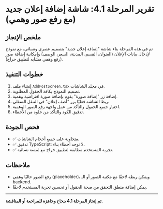 # تقرير المرحلة 4.1: شاشة إضافة إعلان جديد (مع رفع صور وهمي)

## ملخص الإنجاز
تم في هذه المرحلة بناء شاشة "إضافة إعلان جديد" بتصميم عصري ونسائي، مع نموذج لإدخال بيانات الإعلان (العنوان، القسم، المدينة، السعر، الوصف) وإمكانية إضافة صور (رفع وهمي مشابه لتطبيق حراج).

## خطوات التنفيذ
1. إنشاء ملف `AddPostScreen.tsx` في مجلد الشاشات.
2. تصميم النموذج بكافة الحقول المطلوبة.
3. إضافة زر "إضافة صورة" يقوم بإضافة صورة افتراضية وهمية.
4. ربط الشاشة فعليًا بزر "أضف إعلان" في التنقل السفلي.
5. اختبار جميع الحقول والتأكد من عمل واجهة رفع الصور الوهمية.
6. تدقيق الكود والتأكد من خلوه من الأخطاء.

## فحص الجودة
- ✅ متجاوبة على جميع أحجام الشاشات.
- ✅ تدقيق TypeScript: لا توجد أخطاء بناء.
- ✅ تجربة المستخدم مطابقة لتطبيق حراج مع لمسة نسائية.

## ملاحظات
- رفع الصور حاليًا وهمي (placeholder)، ويمكن ربطه لاحقًا مع مكتبة الصور أو الـ backend.
- يمكن إضافة منطق التحقق من صحة الحقول أو تحسين تجربة المستخدم لاحقًا.

---

**تم إنجاز المرحلة 4.1 بنجاح وجاهزة للمراجعة أو المناقشة.**
